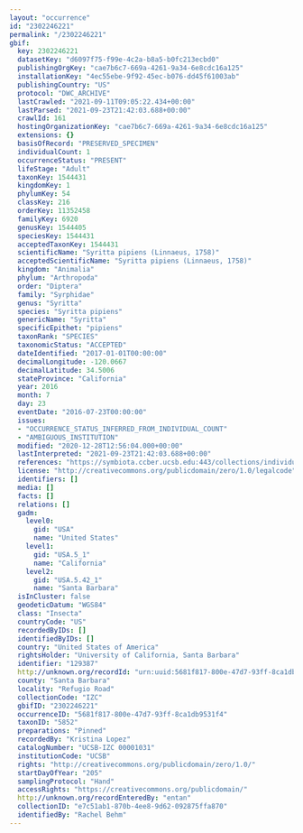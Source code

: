 ```yaml
---
layout: "occurrence"
id: "2302246221"
permalink: "/2302246221"
gbif:
  key: 2302246221
  datasetKey: "d6097f75-f99e-4c2a-b8a5-b0fc213ecbd0"
  publishingOrgKey: "cae7b6c7-669a-4261-9a34-6e8cdc16a125"
  installationKey: "4ec55ebe-9f92-45ec-b076-dd45f61003ab"
  publishingCountry: "US"
  protocol: "DWC_ARCHIVE"
  lastCrawled: "2021-09-11T09:05:22.434+00:00"
  lastParsed: "2021-09-23T21:42:03.688+00:00"
  crawlId: 161
  hostingOrganizationKey: "cae7b6c7-669a-4261-9a34-6e8cdc16a125"
  extensions: {}
  basisOfRecord: "PRESERVED_SPECIMEN"
  individualCount: 1
  occurrenceStatus: "PRESENT"
  lifeStage: "Adult"
  taxonKey: 1544431
  kingdomKey: 1
  phylumKey: 54
  classKey: 216
  orderKey: 11352458
  familyKey: 6920
  genusKey: 1544405
  speciesKey: 1544431
  acceptedTaxonKey: 1544431
  scientificName: "Syritta pipiens (Linnaeus, 1758)"
  acceptedScientificName: "Syritta pipiens (Linnaeus, 1758)"
  kingdom: "Animalia"
  phylum: "Arthropoda"
  order: "Diptera"
  family: "Syrphidae"
  genus: "Syritta"
  species: "Syritta pipiens"
  genericName: "Syritta"
  specificEpithet: "pipiens"
  taxonRank: "SPECIES"
  taxonomicStatus: "ACCEPTED"
  dateIdentified: "2017-01-01T00:00:00"
  decimalLongitude: -120.0667
  decimalLatitude: 34.5006
  stateProvince: "California"
  year: 2016
  month: 7
  day: 23
  eventDate: "2016-07-23T00:00:00"
  issues:
  - "OCCURRENCE_STATUS_INFERRED_FROM_INDIVIDUAL_COUNT"
  - "AMBIGUOUS_INSTITUTION"
  modified: "2020-12-28T12:56:04.000+00:00"
  lastInterpreted: "2021-09-23T21:42:03.688+00:00"
  references: "https://symbiota.ccber.ucsb.edu:443/collections/individual/index.php?occid=129387"
  license: "http://creativecommons.org/publicdomain/zero/1.0/legalcode"
  identifiers: []
  media: []
  facts: []
  relations: []
  gadm:
    level0:
      gid: "USA"
      name: "United States"
    level1:
      gid: "USA.5_1"
      name: "California"
    level2:
      gid: "USA.5.42_1"
      name: "Santa Barbara"
  isInCluster: false
  geodeticDatum: "WGS84"
  class: "Insecta"
  countryCode: "US"
  recordedByIDs: []
  identifiedByIDs: []
  country: "United States of America"
  rightsHolder: "University of California, Santa Barbara"
  identifier: "129387"
  http://unknown.org/recordId: "urn:uuid:5681f817-800e-47d7-93ff-8ca1db9531f4"
  county: "Santa Barbara"
  locality: "Refugio Road"
  collectionCode: "IZC"
  gbifID: "2302246221"
  occurrenceID: "5681f817-800e-47d7-93ff-8ca1db9531f4"
  taxonID: "5852"
  preparations: "Pinned"
  recordedBy: "Kristina Lopez"
  catalogNumber: "UCSB-IZC 00001031"
  institutionCode: "UCSB"
  rights: "http://creativecommons.org/publicdomain/zero/1.0/"
  startDayOfYear: "205"
  samplingProtocol: "Hand"
  accessRights: "https://creativecommons.org/publicdomain/"
  http://unknown.org/recordEnteredBy: "entan"
  collectionID: "e7c51ab1-870b-4ee8-9d62-092875ffa870"
  identifiedBy: "Rachel Behm"
---
```

